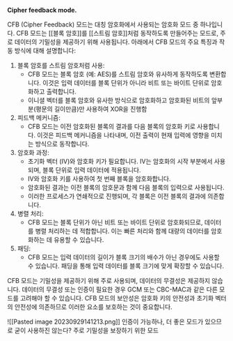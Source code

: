 **Cipher  feedback mode.**

CFB (Cipher Feedback) 모드는 대칭 암호화에서 사용되는 암호화 모드 중 하나입니다. CFB 모드는 [[블록 암호]]를 [[스트림 암호]]처럼 동작하도록 만들어주는 모드로, 주로 데이터의 기밀성을 제공하기 위해 사용됩니다. 아래에서 CFB 모드의 주요 특징과 작동 방식에 대해 설명합니다:

1. 블록 암호를 스트림 암호처럼 사용:
    - CFB 모드는 블록 암호 (예: AES)를 스트림 암호와 유사하게 동작하도록 변환합니다. 이것은 입력 데이터를 블록 단위가 아니라 비트 또는 바이트 단위로 암호화하고 출력합니다.
    - 이니셜 벡터를 블록 암호와 유사한 방식으로 암호화하고
      암호화된 비트의 앞부분(평문의 길이만큼)만 사용하여 XOR을 진행함
2. 피드백 메커니즘:
    - CFB 모드는 이전 암호화된 블록의 결과를 다음 블록의 암호화 키로 사용합니다. 이것은 피드백 메커니즘을 나타내며, 이전 출력이 현재 입력에 영향을 미치는 방식으로 동작합니다.
3. 암호화 과정:
    - 초기화 벡터 (IV)와 암호화 키가 필요합니다. IV는 암호화의 시작 부분에서 사용되며, 블록 단위로 입력 데이터에 적용됩니다.
    - IV와 암호화 키를 사용하여 첫 번째 블록을 암호화합니다.
    - 암호화된 결과는 이전 블록의 암호문과 함께 다음 블록의 입력으로 사용됩니다.
    - 이러한 프로세스가 연쇄적으로 진행되며, 각 블록은 이전 블록의 결과에 의존합니다.
4. 병렬 처리:
    - CFB 모드는 블록 단위가 아닌 비트 또는 바이트 단위로 암호화되므로, 데이터를 병렬 처리하는 데 적합합니다. 이는 빠른 처리와 함께 대량의 데이터를 암호화하는 데 유용할 수 있습니다.
5. 패딩:
    - CFB 모드는 입력 데이터의 길이가 블록 크기의 배수가 아닌 경우에도 사용할 수 있습니다. 패딩을 통해 입력 데이터를 블록 크기에 맞게 확장할 수 있습니다.

CFB 모드는 기밀성을 제공하기 위해 주로 사용되며, 데이터의 무결성은 제공하지 않습니다. 데이터의 무결성 또는 인증이 필요한 경우 GCM 또는 CBC-MAC과 같은 다른 모드를 고려해야 할 수 있습니다. CFB 모드의 보안성은 암호화 키의 안전성과 초기화 벡터의 안전성에 의존하므로 이러한 요소를 보호하는 것이 중요합니다.

![[Pasted image 20230929141213.png]]
인증이 가능하나, 더 좋은 모드가 있으므로 굳이 사용하진 않는다?
주로 기밀성을 보장하기 위한 모드